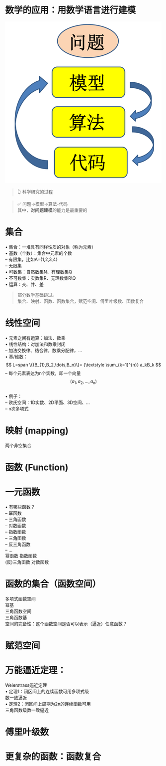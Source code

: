 # 数学的应用：用数学语言进行建模

![](../assets/1.PNG)
> &#x1F446; 科学研究的过程

> &#x2705; 问题→模型->算法-代码   
其中，**对问题建模**的能力是最重要的

# 集合

• 集合：一堆具有同样性质的对象（称为元素）  
• 基数（个数）：集合中元素的个数  
– 有限集，比如A={1,2,3,4}  
– 无限集  
• 可数集：自然数集N、有理数集Q  
• 不可数集：实数集R、无理数集R\Q  
• 运算：交、并、差  

> 部分数学基础跳过。  
集合、映射、函数、函数集合，赋范空间、傅里叶级数、函数复合

# 线性空间

• 元素之间有运算：加法、数乘  
• 线性结构：对加法和数乘封闭  
– 加法交换律、结合律，数乘分配律，…  
• 基/维数：  
$$
L=span \{{B_{1},B_2,\dots,B_n}\}= {\textstyle \sum_{k=1}^{n}} a_kB_k
$$
– 每个元素表达为n个实数，即一个向量$$(a_{1},a_{2},\dots,a_{n})$$  
• 例子：  
– 欧氏空间：1D实数、2D平面、3D空间、…  
– n次多项式  

# 映射 (mapping)
两个非空集合

# 函数 (Function)

# 一元函数

• 有哪些函数？  
– 幂函数  
– 三角函数  
– 对数函数  
– 指数函数  
– 三角函数  
– 反三角函数  
– …  
幂函数 指数函数  
(反)三角函数 对数函数  

# 函数的集合（函数空间）

多项式函数空间  
幂基  
三角函数空间  
三角函数基  
空间的完备性：这个函数空间是否可以表示（逼近）任意函数？

# 赋范空间

# 万能逼近定理：

Weierstrass逼近定理  
• 定理1：闭区间上的连续函数可用多项式级  
数一致逼近  
• 定理2：闭区间上周期为2π的连续函数可用  
三角函数级数一致逼近  

# 傅里叶级数

# 更复杂的函数：函数复合

